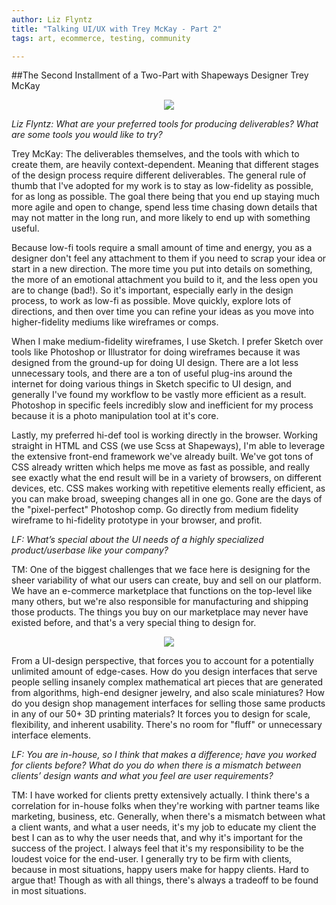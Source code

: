 ```yaml
---
author: Liz Flyntz
title: "Talking UI/UX with Trey McKay - Part 2"
tags: art, ecommerce, testing, community

---
```

##The Second Installment of a Two-Part with Shapeways Designer Trey McKay

<div class="separator" style="clear: both; text-align: center;"><a href="/end-point-blog-git/2016/06/07/talking-ui-ux-trey-mckay-2/shapeways3dscan.jpg" imageanchor="1" style="margin-left: 1em; margin-right: 1em;"><img border="0" src="/end-point-blog-git/2016/06/07/talking-ui-ux-trey-mckay-2/shapeways3dscan.jpg"/></a></div>

*Liz Flyntz: What are your preferred tools for producing deliverables?  What are some tools you would like to try?*

Trey McKay: The deliverables themselves, and the tools with which to create them, are heavily context-dependent. Meaning that different stages of the design process require different deliverables. The general rule of thumb that I've adopted for my work is to stay as low-fidelity as possible, for as long as possible. The goal there being that you end up staying much more agile and open to change, spend less time chasing down details that may not matter in the long run, and more likely to end up with something useful.  

Because low-fi tools require a small amount of time and energy, you as a designer don't feel any attachment to them if you need to scrap your idea or start in a new direction. The more time you put into details on something, the more of an emotional attachment you build to it, and the less open you are to change (bad!). So it's important, especially early in the design process, to work as low-fi as possible. Move quickly, explore lots of directions, and then over time you can refine your ideas as you move into higher-fidelity mediums like wireframes or comps.

When I make medium-fidelity wireframes, I use Sketch. I prefer Sketch over tools like Photoshop or Illustrator for doing wireframes because it was designed from the ground-up for doing UI design. There are a lot less unnecessary tools, and there are a ton of useful plug-ins around the internet for doing various things in Sketch specific to UI design, and generally I've found my workflow to be vastly more efficient as a result. Photoshop in specific feels incredibly slow and inefficient for my process because it is a photo manipulation tool at it's core. 

Lastly, my preferred hi-def tool is working directly in the browser. Working straight in HTML and CSS (we use Scss at Shapeways), I'm able to leverage the extensive front-end framework we've already built. We've got tons of CSS already written which helps me move as fast as possible, and really see exactly what the end result will be in a variety of browsers, on different devices, etc. CSS makes working with repetitive elements really efficient, as you can make broad, sweeping changes all in one go. Gone are the days of the "pixel-perfect" Photoshop comp. Go directly from medium fidelity wireframe to hi-fidelity prototype in your browser, and profit. 

*LF: What’s special about the UI needs of a highly specialized product/userbase like your company?*

TM: One of the biggest challenges that we face here is designing for the sheer variability of what our users can create, buy and sell on our platform. We have an e-commerce marketplace that functions on the top-level like many others, but we're also responsible for manufacturing and shipping those products. The things you buy on our marketplace may never have existed before, and that's a very special thing to design for. 

<div class="separator" style="clear: both; text-align: center;"><a href="/end-point-blog-git/2016/06/07/talking-ui-ux-trey-mckay-2/shapewaysimage.jpg" imageanchor="1" style="margin-left: 1em; margin-right: 1em;"><img border="0" src="/end-point-blog-git/2016/06/07/talking-ui-ux-trey-mckay-2/shapewaysimage.jpg"/></a></div>

From a UI-design perspective, that forces you to account for a potentially unlimited amount of edge-cases. How do you design interfaces that serve people selling insanely complex mathematical art pieces that are generated from algorithms, high-end designer jewelry, and also scale miniatures? How do you design shop management interfaces for selling those same products in any of our 50+ 3D printing materials? It forces you to design for scale, flexibility, and inherent usability. There's no room for "fluff" or unnecessary interface elements.

*LF: You are in-house, so I think that makes a difference; have you worked for clients before?  What do you do when there is a mismatch between clients’ design wants and what you feel are user requirements?*

TM: I have worked for clients pretty extensively actually. I think there's a correlation for in-house folks when they're working with partner teams like marketing, business, etc. Generally, when there's a mismatch between what a client wants, and what a user needs, it's my job to educate my client the best I can as to why the user needs that, and why it's important for the success of the project. I always feel that it's my responsibility to be the loudest voice for the end-user. I generally try to be firm with clients, because in most situations, happy users make for happy clients. Hard to argue that! Though as with all things, there's always a tradeoff to be found in most situations. 

